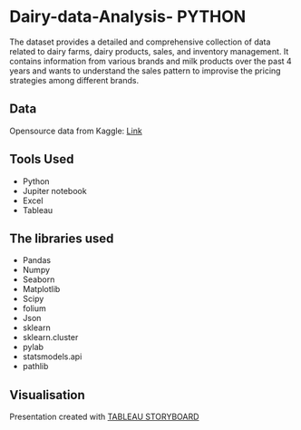 # Dairy-data-Analysis- PYTHON

The dataset provides a detailed and comprehensive collection of data related to dairy farms, dairy products, sales, and inventory management. 
It contains information from various brands and milk products over the past 4 years and wants to understand the sales pattern to improvise the pricing strategies among different brands.

## Data
Opensource data from Kaggle: [Link]('https://www.kaggle.com/datasets/suraj520/dairy-goods-sales-dataset')

## Tools Used
* Python
* Jupiter notebook
* Excel
* Tableau

## The libraries used
* Pandas
* Numpy
* Seaborn
* Matplotlib
* Scipy
* folium
* Json
* sklearn
* sklearn.cluster
* pylab
* statsmodels.api
* pathlib

## Visualisation
Presentation created with [TABLEAU STORYBOARD]('https://public.tableau.com/app/profile/padmasini.venugopal/viz/DairydataAnalysisPresentation/Dairydatapresentation?publish=yes')
